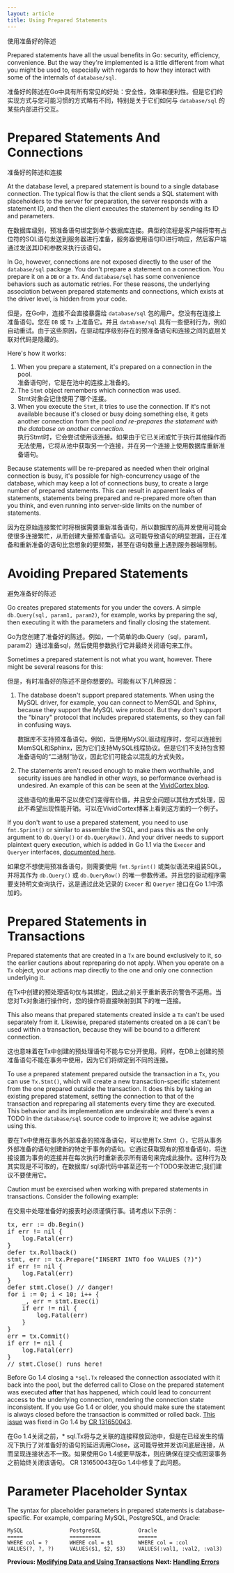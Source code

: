 ```yaml
---
layout: article
title: Using Prepared Statements
---
```


使用准备好的陈述

Prepared statements have all the usual benefits in Go: security, efficiency,
convenience. But the way they're implemented is a little different from what
you might be used to, especially with regards to how they interact with some of
the internals of `database/sql`.

准备好的陈述在Go中具有所有常见的好处：安全性，效率和便利性。但是它们的实现方式与您可能习惯的方式略有不同，特别是关于它们如何与 `database/sql` 的某些内部进行交互。

Prepared Statements And Connections
===================================

准备好的陈述和连接

At the database level, a prepared statement is bound to a single database
connection. The typical flow is that the client sends a SQL statement with
placeholders to the server for preparation, the server responds with a statement
ID, and then the client executes the statement by sending its ID and parameters.

在数据库级别，预准备语句绑定到单个数据库连接。典型的流程是客户端将带有占位符的SQL语句发送到服务器进行准备，服务器使用语句ID进行响应，然后客户端通过发送其ID和参数来执行该语句。

In Go, however, connections are not exposed directly to the user of the
`database/sql` package. You don't prepare a statement on a connection. You
prepare it on a `DB` or a `Tx`. And `database/sql` has some convenience
behaviors such as automatic retries. For these reasons, the underlying
association between prepared statements and connections, which exists at the
driver level, is hidden from your code.

但是，在Go中，连接不会直接暴露给 `database/sql` 包的用户。您没有在连接上准备语句。您在 `DB` 或 `Tx` 上准备它。并且 `database/sql` 具有一些便利行为，例如自动重试。由于这些原因，在驱动程序级别存在的预准备语句和连接之间的底层关联对代码是隐藏的。

Here's how it works:

1. When you prepare a statement, it's prepared on a connection in the pool.  
   准备语句时，它是在池中的连接上准备的。
2. The `Stmt` object remembers which connection was used.  
   Stmt对象会记住使用了哪个连接。
3. When you execute the `Stmt`, it tries to use the connection. If it's not
	available because it's closed or busy doing something else, it gets another
	connection from the pool *and re-prepares the statement with the database on
	another connection.*  
   执行Stmt时，它会尝试使用该连接。如果由于它已关闭或忙于执行其他操作而无法使用，它将从池中获取另一个连接，并在另一个连接上使用数据库重新准备语句。	

Because statements will be re-prepared as needed when their original connection
is busy, it's possible for high-concurrency usage of the database, which may
keep a lot of connections busy, to create a large number of prepared statements.
This can result in apparent leaks of statements, statements being prepared and
re-prepared more often than you think, and even running into server-side limits
on the number of statements.

因为在原始连接繁忙时将根据需要重新准备语句，所以数据库的高并发使用可能会使很多连接繁忙，从而创建大量预准备语句。这可能导致语句的明显泄漏，正在准备和重新准备的语句比您想象的更频繁，甚至在语句数量上遇到服务器端限制。

Avoiding Prepared Statements
============================

避免准备好的陈述

Go creates prepared statements for you under the covers. A simple
`db.Query(sql, param1, param2)`, for example, works by preparing the sql, then
executing it with the parameters and finally closing the statement.

Go为您创建了准备好的陈述。例如，一个简单的db.Query（sql，param1，param2）通过准备sql，然后使用参数执行它并最终关闭语句来工作。

Sometimes a prepared statement is not what you want, however. There might be
several reasons for this:

但是，有时准备好的陈述不是你想要的。可能有以下几种原因：

1. The database doesn't support prepared statements. When using the MySQL
	driver, for example, you can connect to MemSQL and Sphinx, because they
	support the MySQL wire protocol. But they don't support the "binary" protocol
	that includes prepared statements, so they can fail in confusing ways.  

   数据库不支持预准备语句。例如，当使用MySQL驱动程序时，您可以连接到MemSQL和Sphinx，因为它们支持MySQL线程协议。但是它们不支持包含预准备语句的“二进制”协议，因此它们可能会以混乱的方式失​​败。	
2. The statements aren't reused enough to make them worthwhile, and security
	issues are handled in other ways, so performance overhead is undesired. An
	example of this can be seen at the
	[VividCortex blog](https://vividcortex.com/blog/2014/11/19/analyzing-prepared-statement-performance-with-vividcortex/).  

   这些语句的重用不足以使它们变得有价值，并且安全问题以其他方式处理，因此不希望出现性能开销。可以在VividCortex博客上看到这方面的一个例子。	

If you don't want to use a prepared statement, you need to use `fmt.Sprint()` or
similar to assemble the SQL, and pass this as the only argument to `db.Query()`
or `db.QueryRow()`. And your driver needs to support plaintext query execution,
which is added in Go 1.1 via the `Execer` and `Queryer` interfaces,
[documented here](http://golang.org/pkg/database/sql/driver/#Execer).

如果您不想使用预准备语句，则需要使用 `fmt.Sprint()` 或类似语法来组装SQL，并将其作为 `db.Query()` 或 `db.QueryRow()` 的唯一参数传递。并且您的驱动程序需要支持明文查询执行，这是通过此处记录的 `Execer` 和 `Queryer` 接口在Go 1.1中添加的。

Prepared Statements in Transactions
===================================

Prepared statements that are created in a `Tx` are bound exclusively to
it, so the earlier cautions about repreparing do not apply. When
you operate on a `Tx` object, your actions map directly to the one and only one
connection underlying it.

在Tx中创建的预处理语句仅与其绑定，因此之前关于重新表示的警告不适用。当您对Tx对象进行操作时，您的操作将直接映射到其下的唯一连接。

This also means that prepared statements created inside a `Tx` can't be used
separately from it. Likewise, prepared statements created on a `DB` can't be
used within a transaction, because they will be bound to a different connection.

这也意味着在Tx中创建的预处理语句不能与它分开使用。同样，在DB上创建的预准备语句不能在事务中使用，因为它们将绑定到不同的连接。

To use a prepared statement prepared outside the transaction in a `Tx`, you can use
`Tx.Stmt()`, which will create a new transaction-specific statement from the one
prepared outside the transaction. It does this by taking an existing prepared statement,
setting the connection to that of the transaction and repreparing all statements every
time they are executed. This behavior and its implementation are undesirable and there's
even a TODO in the `database/sql` source code to improve it; we advise against using this.

要在Tx中使用在事务外部准备的预准备语句，可以使用Tx.Stmt（），它将从事务外部准备的语句创建新的特定于事务的语句。它通过获取现有的预准备语句，将连接设置为事务的连接并在每次执行时重新表示所有语句来完成此操作。这种行为及其实现是不可取的，在数据​​库/ sql源代码中甚至还有一个TODO来改进它;我们建议不要使用它。

Caution must be exercised when working with prepared statements in
transactions. Consider the following example:

在交易中处理准备好的报表时必须谨慎行事。请考虑以下示例：

<pre class="prettyprint lang-go">
tx, err := db.Begin()
if err != nil {
	log.Fatal(err)
}
defer tx.Rollback()
stmt, err := tx.Prepare("INSERT INTO foo VALUES (?)")
if err != nil {
	log.Fatal(err)
}
defer stmt.Close() // danger!
for i := 0; i < 10; i++ {
	_, err = stmt.Exec(i)
	if err != nil {
		log.Fatal(err)
	}
}
err = tx.Commit()
if err != nil {
	log.Fatal(err)
}
// stmt.Close() runs here!
</pre>


Before Go 1.4 closing a `*sql.Tx` released the connection associated with it back into the
pool, but the deferred call to Close on the prepared statement was executed
**after** that has happened, which could lead to concurrent access to the
underlying connection, rendering the connection state inconsistent.
If you use Go 1.4 or older, you should make sure the statement is always closed before the transaction is
committed or rolled back. [This issue](https://github.com/golang/go/issues/4459) was fixed in Go 1.4 by [CR 131650043](https://codereview.appspot.com/131650043).

在Go 1.4关闭之前，* sql.Tx将与之关联的连接释放回池中，但是在已经发生的情况下执行了对准备好的语句的延迟调用Close，这可能导致并发访问底层连接，从而呈现连接状态不一致。如果使用Go 1.4或更早版本，则应确保在提交或回滚事务之前始终关闭该语句。 CR 131650043在Go 1.4中修复了此问题。

Parameter Placeholder Syntax
============================

The syntax for placeholder parameters in prepared statements is
database-specific. For example, comparing MySQL, PostgreSQL, and Oracle:

	MySQL               PostgreSQL            Oracle
	=====               ==========            ======
	WHERE col = ?       WHERE col = $1        WHERE col = :col
	VALUES(?, ?, ?)     VALUES($1, $2, $3)    VALUES(:val1, :val2, :val3)

**Previous: [Modifying Data and Using Transactions](modifying.html)**
**Next: [Handling Errors](errors.html)**
